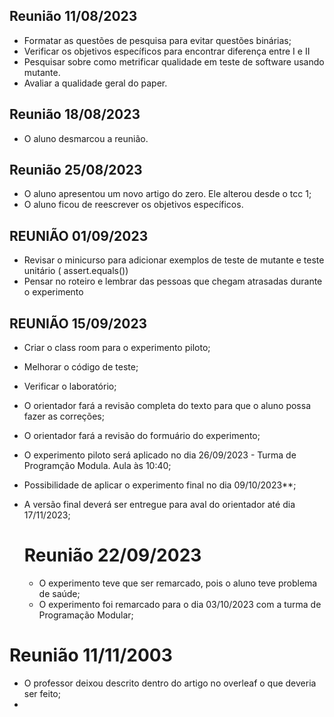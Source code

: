 ## Reunião 11/08/2023 
- Formatar as  questões de pesquisa  para evitar questões binárias;
- Verificar os objetivos específicos para encontrar diferença entre I e II
- Pesquisar sobre  como metrificar qualidade em teste de software usando mutante.
- Avaliar a qualidade geral do paper.

## Reunião 18/08/2023 
- O aluno desmarcou a reunião. 



## Reunião  25/08/2023
- O aluno apresentou um novo artigo do zero. Ele alterou desde o tcc 1;
- O aluno ficou de reescrever os objetivos específicos.


## REUNIÃO 01/09/2023
- Revisar o minicurso para adicionar exemplos de teste de mutante e  teste unitário ( assert.equals())
- Pensar no roteiro e lembrar das pessoas que chegam atrasadas durante o experimento


## REUNIÃO 15/09/2023
- Criar o class room para o experimento piloto;
- Melhorar o código  de teste;
- Verificar o laboratório;
- O orientador  fará a revisão completa do texto para que o aluno possa fazer as correções;
- O orientador fará a revisão  do formuário do experimento; 
- O experimento piloto será aplicado no dia 26/09/2023 - Turma de Programção Modula. Aula às   10:40;
- Possibilidade de aplicar o experimento final no dia 09/10/2023**;
- A versão final deverá ser entregue para aval do orientador até dia 17/11/2023;

  # Reunião 22/09/2023
  - O experimento teve que ser remarcado, pois o aluno teve problema de saúde;
  - O experimento foi remarcado para  o dia 03/10/2023 com a turma de Programação Modular;
# Reunião 11/11/2003
- O professor deixou descrito dentro do artigo no overleaf o que deveria ser feito;
- 
